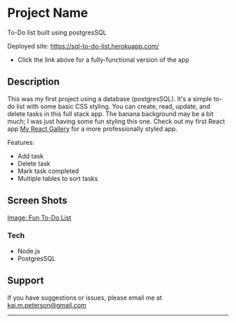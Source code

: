 # Project Name

To-Do list built using postgresSQL

Deployed site: https://sql-to-do-list.herokuapp.com/
- Click the link above for a fully-functional version of the app


## Description

This was my first project using a database (postgresSQL). It's a simple to-do list with some basic CSS styling. You can create, read, update, and delete tasks in this full stack app. The banana background may be a bit much; I was just having some fun styling this one. Check out my first React app [My React Gallery](https://github.com/kai-peterson/my-react-gallery) for a more professionally styled app.

Features:
- Add task
- Delete task
- Mark task completed
- Multiple tables to sort tasks

## Screen Shots

[Image: Fun To-Do List](https://imgur.com/2xtbJ3Y)

### Tech

- Node.js
- PostgresSQL

## Support
If you have suggestions or issues, please email me at kai.m.peterson@gmail.com

---
